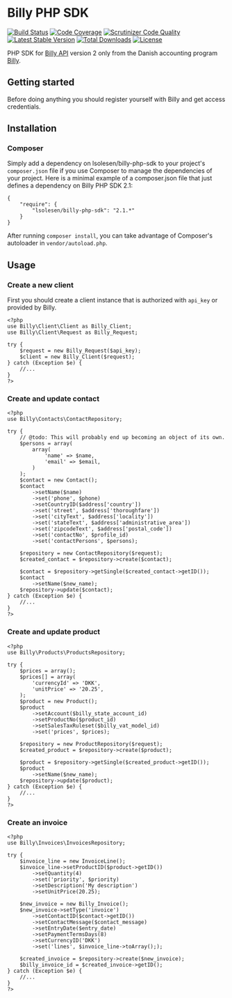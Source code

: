 # Billy PHP SDK
[![Build Status](https://travis-ci.org/lsolesen/billy-php-sdk.svg?branch=master)](https://travis-ci.org/lsolesen/billy-php-sdk) [![Code Coverage](https://scrutinizer-ci.com/g/lsolesen/billy-php-sdk/badges/coverage.png?b=master)](https://scrutinizer-ci.com/g/lsolesen/billy-php-sdk/?branch=master) [![Scrutinizer Code Quality](https://scrutinizer-ci.com/g/lsolesen/billy-php-sdk/badges/quality-score.png?b=master)](https://scrutinizer-ci.com/g/lsolesen/billy-php-sdk/?branch=master) [![Latest Stable Version](https://poser.pugx.org/lsolesen/billy-php-sdk/v/stable)](https://packagist.org/packages/lsolesen/billy-php-sdk) [![Total Downloads](https://poser.pugx.org/lsolesen/billy-php-sdk/downloads)](https://packagist.org/packages/lsolesen/billy-php-sdk) [![License](https://poser.pugx.org/lsolesen/billy-php-sdk/license)](https://packagist.org/packages/lsolesen/billy-php-sdk)

PHP SDK for [Billy API](https://billy.dk/api) version 2 only from the Danish accounting program [Billy](http://www.billy.dk/).

## Getting started

Before doing anything you should register yourself with Billy and get access credentials.

## Installation

### Composer

Simply add a dependency on lsolesen/billy-php-sdk to your project's `composer.json` file if you use Composer to manage the dependencies of your project. Here is a minimal example of a composer.json file that just defines a dependency on Billy PHP SDK 2.1:

```
{
    "require": {
        "lsolesen/billy-php-sdk": "2.1.*"
    }
}
```

After running `composer install`, you can take advantage of Composer's autoloader in `vendor/autoload.php`.

## Usage

### Create a new client

First you should create a client instance that is authorized with `api_key` or provided by Billy.

```php5
<?php
use Billy\Client\Client as Billy_Client;
use Billy\Client\Request as Billy_Request;

try {
    $request = new Billy_Request($api_key);
    $client = new Billy_Client($request);
} catch (Exception $e) {
    //...
}
?>
```

### Create and update contact

```php5
<?php
use Billy\Contacts\ContactRepository;

try {
    // @todo: This will probably end up becoming an object of its own.
    $persons = array(
        array(
            'name' => $name,
            'email' => $email,
        )
    );
    $contact = new Contact();
    $contact
        ->setName($name)
        ->set('phone', $phone)
        ->setCountryID($address['country'])
        ->set('street', $address['thoroughfare'])
        ->set('cityText', $address['locality'])
        ->set('stateText', $address['administrative_area'])
        ->set('zipcodeText', $address['postal_code'])
        ->set('contactNo', $profile_id)
        ->set('contactPersons', $persons);

    $repository = new ContactRepository($request);
    $created_contact = $repository->create($contact);

    $contact = $repository->getSingle($created_contact->getID());
    $contact
        ->setName($new_name);
    $repository->update($contact);
} catch (Exception $e) {
    //...
}
?>
```

### Create and update product

```php5
<?php
use Billy\Products\ProductsRepository;

try {
    $prices = array();
    $prices[] = array(
        'currencyId' => 'DKK',
        'unitPrice' => '20.25',
    );
    $product = new Product();
    $product
        ->setAccount($billy_state_account_id)
        ->setProductNo($product_id)
        ->setSalesTaxRuleset($billy_vat_model_id)
        ->set('prices', $prices);

    $repository = new ProductRepository($request);
    $created_product = $repository->create($product);

    $product = $repository->getSingle($created_product->getID());
    $product
        ->setName($new_name);
    $repository->update($product);
} catch (Exception $e) {
    //...
}
?>
```
### Create an invoice

```php5
<?php
use Billy\Invoices\InvoicesRepository;

try {
    $invoice_line = new InvoiceLine();
    $invoice_line->setProductID($product->getID())
        ->setQuantity(4)
        ->set('priority', $priority)
        ->setDescription('My description')
        ->setUnitPrice(20.25);

    $new_invoice = new Billy_Invoice();
    $new_invoice->setType('invoice')
        ->setContactID($contact->getID())
        ->setContactMessage($contact_message)
        ->setEntryDate($entry_date)
        ->setPaymentTermsDays(8)
        ->setCurrencyID('DKK')
        ->set('lines', $invoice_line->toArray(););

    $created_invoice = $repository->create($new_invoice);
    $billy_invoice_id = $created_invoice->getID();
} catch (Exception $e) {
    //...
}
?>
```
